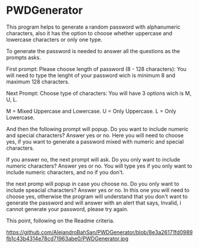 # PWDGenerator

This program helps to generate a random password with alphanumeric characters, also it has the option to choose whether 
uppercase and lowercase characters or only one type.

To generate the password is needed to  answer all the questions as the prompts asks.

First prompt: Please choose length of password (8 - 128 characters):
You will need to type the lenght of your password wich is minimum 8 and maximum 128 characters.

Next Prompt: Choose type of characters: 
You will have 3 options wich is M, U, L.

M = Mixed Uppercase and Lowercase.
U = Only Uppercase.
L = Only Lowercase.

And then the following prompt will popup. Do you want to include numeric and special characters? Answer yes or no.
Here you will need to choose yes, if you want to generate a password mixed with numeric and special characters.

If you answer no, the next prompt will ask. Do you only want to include numeric characters? Answer yes or no.
You will type yes if you only want to include numeric characters, and no if you don't. 

the next promp will popup in case you choose no. Do you only want to include speacial characters? Answer yes or no.
In this one you will need to choose yes, otherwise the program will understand that you don't want to generate the password and will
answer with an alert that says, Invalid, i cannot generate your password, please try again.

This point, following on the Readme criteria.

https://github.com/AlejandroBahSan/PWDGenerator/blob/8e3a26171fd0989fb1c43b4314e78cd71963abe0/PWDGenerator.jpg



